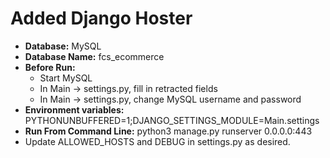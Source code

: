 # Added Django Hoster 
- <b>Database:</b> MySQL
- <b>Database Name:</b> fcs_ecommerce
- <b>Before Run:</b>
  - Start MySQL
  - In Main -> settings.py, fill in retracted fields
  - In Main -> settings.py, change MySQL username and password
- <b>Environment variables:</b> PYTHONUNBUFFERED=1;DJANGO_SETTINGS_MODULE=Main.settings
- <b>Run From Command Line:</b> python3 manage.py runserver 0.0.0.0:443
- Update ALLOWED_HOSTS and DEBUG in settings.py as desired.
